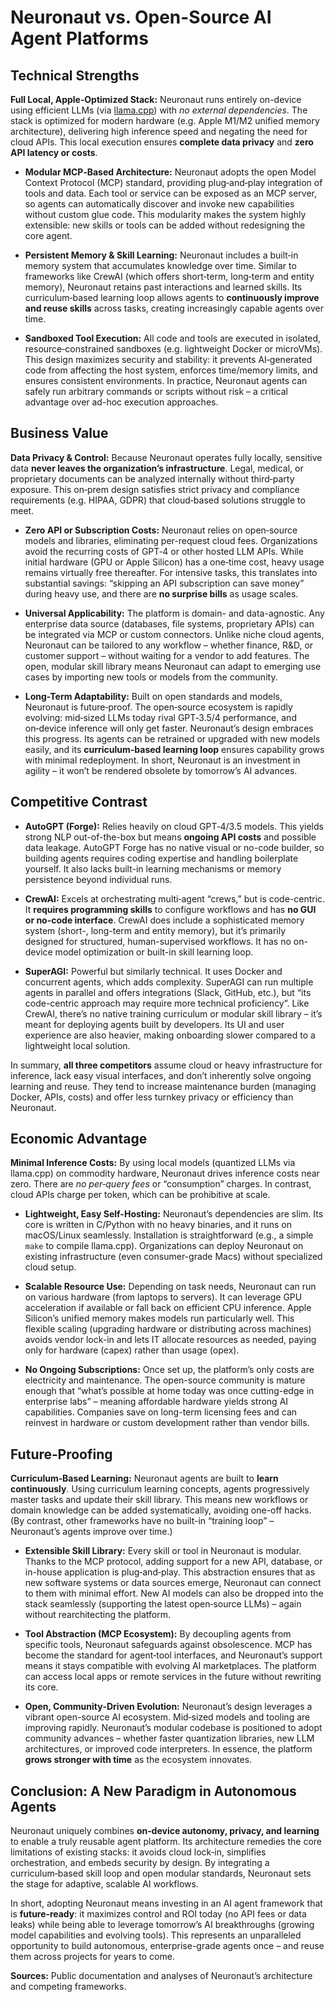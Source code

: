 # Neuronaut vs. Open-Source AI Agent Platforms

## Technical Strengths

**Full Local, Apple‑Optimized Stack:** Neuronaut runs entirely on-device using efficient LLMs (via [llama.cpp](https://github.com/ggerganov/llama.cpp)) with *no external dependencies*.  The stack is optimized for modern hardware (e.g. Apple M1/M2 unified memory architecture), delivering high inference speed and negating the need for cloud APIs.  This local execution ensures **complete data privacy** and **zero API latency or costs**.

* **Modular MCP‑Based Architecture:** Neuronaut adopts the open Model Context Protocol (MCP) standard, providing plug‑and‑play integration of tools and data.  Each tool or service can be exposed as an MCP server, so agents can automatically discover and invoke new capabilities without custom glue code. This modularity makes the system highly extensible: new skills or tools can be added without redesigning the core agent.

* **Persistent Memory & Skill Learning:** Neuronaut includes a built‑in memory system that accumulates knowledge over time.  Similar to frameworks like CrewAI (which offers short‑term, long‑term and entity memory), Neuronaut retains past interactions and learned skills.  Its curriculum‑based learning loop allows agents to **continuously improve and reuse skills** across tasks, creating increasingly capable agents over time.

* **Sandboxed Tool Execution:** All code and tools are executed in isolated, resource‑constrained sandboxes (e.g. lightweight Docker or microVMs).  This design maximizes security and stability: it prevents AI‑generated code from affecting the host system, enforces time/memory limits, and ensures consistent environments.  In practice, Neuronaut agents can safely run arbitrary commands or scripts without risk – a critical advantage over ad-hoc execution approaches.

## Business Value

**Data Privacy & Control:** Because Neuronaut operates fully locally, sensitive data **never leaves the organization’s infrastructure**.  Legal, medical, or proprietary documents can be analyzed internally without third‑party exposure.  This on‑prem design satisfies strict privacy and compliance requirements (e.g. HIPAA, GDPR) that cloud‑based solutions struggle to meet.

* **Zero API or Subscription Costs:** Neuronaut relies on open‑source models and libraries, eliminating per-request cloud fees.  Organizations avoid the recurring costs of GPT‑4 or other hosted LLM APIs.  While initial hardware (GPU or Apple Silicon) has a one‑time cost, heavy usage remains virtually free thereafter.  For intensive tasks, this translates into substantial savings: “skipping an API subscription can save money” during heavy use, and there are **no surprise bills** as usage scales.

* **Universal Applicability:** The platform is domain- and data-agnostic. Any enterprise data source (databases, file systems, proprietary APIs) can be integrated via MCP or custom connectors. Unlike niche cloud agents, Neuronaut can be tailored to any workflow – whether finance, R\&D, or customer support – without waiting for a vendor to add features.  The open, modular skill library means Neuronaut can adapt to emerging use cases by importing new tools or models from the community.

* **Long-Term Adaptability:** Built on open standards and models, Neuronaut is future‑proof.  The open‑source ecosystem is rapidly evolving: mid‑sized LLMs today rival GPT‑3.5/4 performance, and on‑device inference will only get faster.  Neuronaut’s design embraces this progress. Its agents can be retrained or upgraded with new models easily, and its **curriculum-based learning loop** ensures capability grows with minimal redeployment.  In short, Neuronaut is an investment in agility – it won’t be rendered obsolete by tomorrow’s AI advances.

## Competitive Contrast

* **AutoGPT (Forge):** Relies heavily on cloud GPT‑4/3.5 models.  This yields strong NLP out-of-the-box but means **ongoing API costs** and possible data leakage.  AutoGPT Forge has no native visual or no-code builder, so building agents requires coding expertise and handling boilerplate yourself.  It also lacks built-in learning mechanisms or memory persistence beyond individual runs.

* **CrewAI:** Excels at orchestrating multi‑agent “crews,” but is code-centric. It **requires programming skills** to configure workflows and has **no GUI or no-code interface**. CrewAI does include a sophisticated memory system (short-, long-term and entity memory), but it’s primarily designed for structured, human-supervised workflows. It has no on-device model optimization or built-in skill learning loop.

* **SuperAGI:** Powerful but similarly technical. It uses Docker and concurrent agents, which adds complexity. SuperAGI can run multiple agents in parallel and offers integrations (Slack, GitHub, etc.), but “its code-centric approach may require more technical proficiency”. Like CrewAI, there’s no native training curriculum or modular skill library – it’s meant for deploying agents built by developers. Its UI and user experience are also heavier, making onboarding slower compared to a lightweight local solution.

In summary, **all three competitors** assume cloud or heavy infrastructure for inference, lack easy visual interfaces, and don’t inherently solve ongoing learning and reuse.  They tend to increase maintenance burden (managing Docker, APIs, costs) and offer less turnkey privacy or efficiency than Neuronaut.

## Economic Advantage

**Minimal Inference Costs:** By using local models (quantized LLMs via llama.cpp) on commodity hardware, Neuronaut drives inference costs near zero. There are *no per‑query fees* or “consumption” charges. In contrast, cloud APIs charge per token, which can be prohibitive at scale.

* **Lightweight, Easy Self-Hosting:** Neuronaut’s dependencies are slim. Its core is written in C/Python with no heavy binaries, and it runs on macOS/Linux seamlessly. Installation is straightforward (e.g., a simple `make` to compile llama.cpp). Organizations can deploy Neuronaut on existing infrastructure (even consumer-grade Macs) without specialized cloud setup.

* **Scalable Resource Use:** Depending on task needs, Neuronaut can run on various hardware (from laptops to servers). It can leverage GPU acceleration if available or fall back on efficient CPU inference. Apple Silicon’s unified memory makes models run particularly well. This flexible scaling (upgrading hardware or distributing across machines) avoids vendor lock-in and lets IT allocate resources as needed, paying only for hardware (capex) rather than usage (opex).

* **No Ongoing Subscriptions:** Once set up, the platform’s only costs are electricity and maintenance. The open-source community is mature enough that “what’s possible at home today was once cutting-edge in enterprise labs” – meaning affordable hardware yields strong AI capabilities. Companies save on long-term licensing fees and can reinvest in hardware or custom development rather than vendor bills.

## Future‑Proofing

**Curriculum‑Based Learning:** Neuronaut agents are built to **learn continuously**. Using curriculum learning concepts, agents progressively master tasks and update their skill library. This means new workflows or domain knowledge can be added systematically, avoiding one-off hacks. (By contrast, other frameworks have no built-in “training loop” – Neuronaut’s agents improve over time.)

* **Extensible Skill Library:** Every skill or tool in Neuronaut is modular. Thanks to the MCP protocol, adding support for a new API, database, or in-house application is plug‑and‑play. This abstraction ensures that as new software systems or data sources emerge, Neuronaut can connect to them with minimal effort. New AI models can also be dropped into the stack seamlessly (supporting the latest open‑source LLMs) – again without rearchitecting the platform.

* **Tool Abstraction (MCP Ecosystem):** By decoupling agents from specific tools, Neuronaut safeguards against obsolescence. MCP has become the standard for agent‑tool interfaces, and Neuronaut’s support means it stays compatible with evolving AI marketplaces. The platform can access local apps or remote services in the future without rewriting its core.

* **Open, Community‑Driven Evolution:** Neuronaut’s design leverages a vibrant open-source AI ecosystem. Mid‑sized models and tooling are improving rapidly. Neuronaut’s modular codebase is positioned to adopt community advances – whether faster quantization libraries, new LLM architectures, or improved code interpreters. In essence, the platform **grows stronger with time** as the ecosystem innovates.

## Conclusion: A New Paradigm in Autonomous Agents

Neuronaut uniquely combines **on‑device autonomy, privacy, and learning** to enable a truly reusable agent platform. Its architecture remedies the core limitations of existing stacks: it avoids cloud lock‑in, simplifies orchestration, and embeds security by design. By integrating a curriculum‑based skill loop and open modular standards, Neuronaut sets the stage for adaptive, scalable AI workflows.

In short, adopting Neuronaut means investing in an AI agent framework that is **future‑ready**: it maximizes control and ROI today (no API fees or data leaks) while being able to leverage tomorrow’s AI breakthroughs (growing model capabilities and evolving tools). This represents an unparalleled opportunity to build autonomous, enterprise-grade agents once – and reuse them across projects for years to come.

**Sources:** Public documentation and analyses of Neuronaut’s architecture and competing frameworks.
